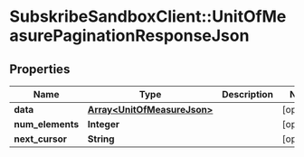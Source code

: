 # SubskribeSandboxClient::UnitOfMeasurePaginationResponseJson

## Properties
Name | Type | Description | Notes
------------ | ------------- | ------------- | -------------
**data** | [**Array&lt;UnitOfMeasureJson&gt;**](UnitOfMeasureJson.md) |  | [optional] 
**num_elements** | **Integer** |  | [optional] 
**next_cursor** | **String** |  | [optional] 


